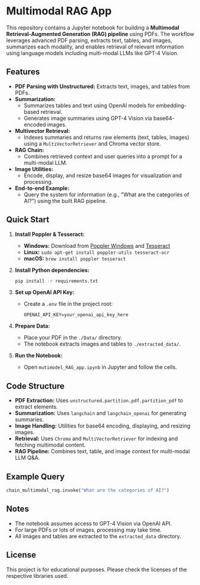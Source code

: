 # Multimodal RAG App

This repository contains a Jupyter notebook for building a **Multimodal Retrieval-Augmented Generation (RAG) pipeline** using PDFs. The workflow leverages advanced PDF parsing, extracts text, tables, and images, summarizes each modality, and enables retrieval of relevant information using language models including multi-modal LLMs like GPT-4 Vision.

## Features

- **PDF Parsing with Unstructured:** Extracts text, images, and tables from PDFs.
- **Summarization:** 
  - Summarizes tables and text using OpenAI models for embedding-based retrieval.
  - Generates image summaries using GPT-4 Vision via base64-encoded images.
- **Multivector Retrieval:** 
  - Indexes summaries and returns raw elements (text, tables, images) using a `MultiVectorRetriever` and Chroma vector store.
- **RAG Chain:** 
  - Combines retrieved context and user queries into a prompt for a multi-modal LLM.
- **Image Utilities:** 
  - Encode, display, and resize base64 images for visualization and processing.
- **End-to-end Example:** 
  - Query the system for information (e.g., "What are the categories of AI?") using the built RAG pipeline.

## Quick Start

1. **Install Poppler & Tesseract:**
   - **Windows:** Download from [Poppler Windows](http://blog.alivate.com.au/poppler-windows/) and [Tesseract](https://github.com/UB-Mannheim/tesseract/wiki)
   - **Linux:** `sudo apt-get install poppler-utils tesseract-ocr`
   - **macOS:** `brew install poppler tesseract`

2. **Install Python dependencies:**
   ```bash
   pip install -r requirements.txt
   ```

3. **Set up OpenAI API Key:**
   - Create a `.env` file in the project root:
     ```
     OPENAI_API_KEY=your_openai_api_key_here
     ```

4. **Prepare Data:**
   - Place your PDF in the `./Data/` directory.
   - The notebook extracts images and tables to `./extracted_data/`.

5. **Run the Notebook:**
   - Open `mutimodel_RAG_app.ipynb` in Jupyter and follow the cells.

## Code Structure

- **PDF Extraction:** Uses `unstructured.partition.pdf.partition_pdf` to extract elements.
- **Summarization:** Uses `langchain` and `langchain_openai` for generating summaries.
- **Image Handling:** Utilities for base64 encoding, displaying, and resizing images.
- **Retrieval:** Uses `Chroma` and `MultiVectorRetriever` for indexing and fetching multimodal content.
- **RAG Pipeline:** Combines text, table, and image context for multi-modal LLM Q&A.

## Example Query

```python
chain_multimodal_rag.invoke("What are the categories of AI?")
```

## Notes

- The notebook assumes access to GPT-4 Vision via OpenAI API.
- For large PDFs or lots of images, processing may take time.
- All images and tables are extracted to the `extracted_data` directory.

## License

This project is for educational purposes. Please check the licenses of the respective libraries used.
